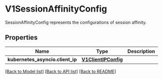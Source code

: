 # V1SessionAffinityConfig

SessionAffinityConfig represents the configurations of session affinity.
## Properties
Name | Type | Description | Notes
------------ | ------------- | ------------- | -------------
**kubernetes_asyncio.client_ip** | [**V1ClientIPConfig**](V1ClientIPConfig.md) |  | [optional] 

[[Back to Model list]](../README.md#documentation-for-models) [[Back to API list]](../README.md#documentation-for-api-endpoints) [[Back to README]](../README.md)


